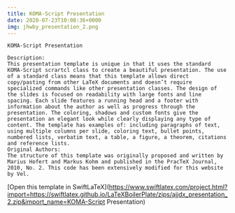```yaml
---
title: KOMA-Script Presentation
date: 2020-07-23T10:08:36+0000
img: jhwby_presentation_2.png
---
```

```
KOMA-Script Presentation

Description:
This presentation template is unique in that it uses the standard KOMA-Script scrartcl class to create a beautiful presentation. The use of a standard class means that this template allows direct copy/pasting from other LaTeX documents and doesn’t require specialized commands like other presentation classes. The design of the slides is focused on readability with large fonts and line spacing. Each slide features a running head and a footer with information about the author as well as progress through the presentation. The coloring, shadows and custom fonts give the presentation an elegant look while clearly displaying any type of content. The template has examples of: including paragraphs of text, using multiple columns per slide, coloring text, bullet points, numbered lists, verbatim text, a table, a figure, a theorem, citations and reference lists.
Original Authors:
The structure of this template was originally proposed and written by Marius Hofert and Markus Kohm and published in the PracTeX Journal, 2010, No. 2. This code has been extensively modified for this website by Vel.
```
[Open this template in SwiftLaTeX](https://www.swiftlatex.com/project.html?import=https://swiftlatex.github.io/LaTeXBoilerPlate/zips/ajjdx_presentation_2.zip&import_name=KOMA-Script Presentation)
